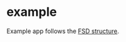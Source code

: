 # example

Example app follows the [FSD structure](https://feature-sliced.design/docs/get-started/overview).
